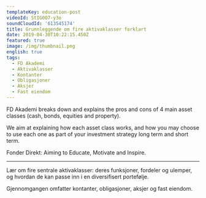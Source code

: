 ```yaml
---
templateKey: education-post
videoId: StIG0O7-y3o
soundCloudId: '613545174'
title: Grunnleggende om fire aktivaklasser forklart
date: 2019-04-30T10:22:15.450Z
featured: true
image: /img/thumbnail.png
english: true
tags:
  - FD Akademi
  - Aktivaklasser
  - Kontanter
  - Obligasjoner
  - Aksjer
  - Fast eiendom
---
```

FD Akademi breaks down and explains the pros and cons of 4 main asset classes (cash, bonds, equities and property). 

We aim at explaining how each asset class works, and how you may choose to use each one as part of your investment strategy long term and short term.

Fonder Direkt: Aiming to Educate, Motivate and Inspire.

---

Lær om fire sentrale aktivaklasser: deres funksjoner, fordeler og ulemper, og hvordan de kan passe inn i en diversifisert portefølje. 

Gjennomgangen omfatter kontanter, obligasjoner, aksjer og fast eiendom.
